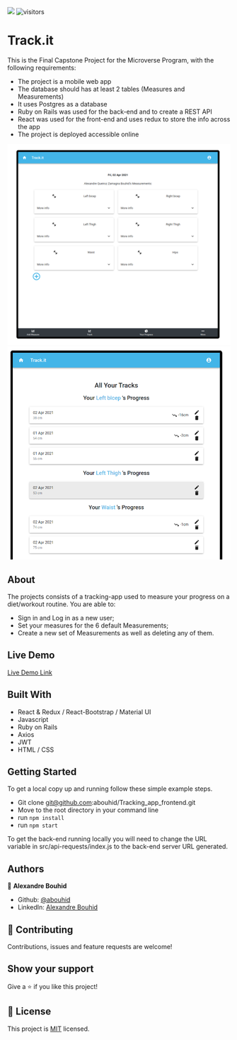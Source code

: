 ![](https://img.shields.io/badge/Microverse-blueviolet)
![visitors](https://visitor-badge.glitch.me/badge?page_id=abouhid/https://github.com/abouhid/Tracking_app_frontend)

# Track.it

This is the Final Capstone Project for the Microverse Program, with the following requirements:

- The project is a mobile web app
- The database should has at least 2 tables (Measures and Measurements)
- It uses Postgres as a database
- Ruby on Rails was used for the back-end and to create a REST API
- React was used for the front-end and uses redux to store the info across the app
- The project is deployed accessible online

![screenshot](./src/images/img1.png)
![screenshot](./src/images/img2.png)

## About

The projects consists of a tracking-app used to measure your progress on a diet/workout routine. You are able to:

- Sign in and Log in as a new user;
- Set your measures for the 6 default Measurements;
- Create a new set of Measurements as well as deleting any of them.

## Live Demo

[Live Demo Link](https://trackappalex.netlify.app/)

## Built With

- React & Redux / React-Bootstrap / Material UI
- Javascript
- Ruby on Rails
- Axios
- JWT
- HTML / CSS

## Getting Started

To get a local copy up and running follow these simple example steps.

- Git clone git@github.com:abouhid/Tracking_app_frontend.git
- Move to the root directory in your command line
- run `npm install`
- run `npm start`

To get the back-end running locally you will need to change the URL variable in src/api-requests/index.js to the back-end server URL generated.

## Authors

👤 **Alexandre Bouhid**

- Github: [@abouhid](https://github.com/abouhid)
- LinkedIn: [Alexandre Bouhid](https://www.linkedin.com/in/alexandrebouhid/)

## 🤝 Contributing

Contributions, issues and feature requests are welcome!

## Show your support

Give a ⭐️ if you like this project!

## 📝 License

This project is [MIT](lic.url) licensed.

